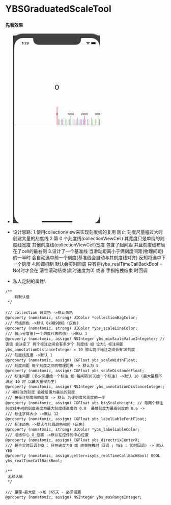# YBSGraduatedScaleTool
### ````先看效果````
- ![Alt text](https://github.com/GitHubYYBS/YBSGraduatedScaleTool/blob/master/%E6%BC%94%E7%A4%BA.gif?raw=true)

- 设计思路:
1.使用collectionView来实现刻度线的复用 防止 刻度尺量程过大时创建大量的刻度线 
2.第 0 个刻度线(collectionViewCell) 其宽度只是单纯的刻度线宽度 其他刻度线(collectionViewCell)宽度 包含了起间距 并且刻度线布局在了cell的最右侧
3.设计了一个基准线 当滑动距离小于俩刻度间距(物理间距)的一半时 会自动选中前一个刻度(基准线会自动与其刻度线对齐) 反知将选中下一个刻度
4.回调机制 默认会实时回调 只有将(ybs_realTimeCallBackBool = No)时才会在 滚性滚动结束(此时速度为0) 或者 手指拖拽结束 时回调

- 私人定制的属性\
````
/**
    有默认值
 */

/// collection 背景色 ->默认白色
@property (nonatomic, strong) UIColor *collectionBagColor;
/// 尺线颜色 ->默认 0x9B9B9B (灰色)
@property (nonatomic, strong) UIColor *ybs_scaleLineColor;
/// 最小分度值(一个刻度代表的值) ->默认 1
@property (nonatomic, assign) NSInteger ybs_minScaleValueIntegeter; // 该值 会决定了 两个标注之间会有多少个 刻度线 如 设为1 标注间距 ybs_annotationDistanceInteger = 10 那么两个标注之间会有10刻度
/// 刻度线宽度 ->默认 1
@property (nonatomic, assign) CGFloat ybs_scaleWidthFloat;
/// 刻度间距 每个刻度之间的物理距离 -> 默认为 5
@property (nonatomic, assign) CGFloat ybs_scaleDistanceFloat;
/// 标注间距 (多少间距给一个标注 如 每间隔10天给一个标注) ->默认 10 (最大量程不满足 10 时 以最大量程为主)
@property (nonatomic, assign) NSInteger ybs_annotationDistanceInteger; // 被标注的刻度 会被设置为最长的刻度
/// 被标注刻度线的高度 -> 默认 为该刻度尺高度的一半
@property (nonatomic, assign) CGFloat ybs_bigScaleHeight; // 每两个标注刻度线中间的刻度高度为最大刻度线高度的 0.8  最矮刻度为最高刻度的 0.6 ->
/// 标注字体大小 ->默认 12
@property (nonatomic, assign) CGFloat ybs_labelLableFontFloat;
/// 标注颜色 ->默认与尺线颜色相同 (灰色)
@property (nonatomic, strong) UIColor *ybs_labelLableColor;
/// 准线中心_X_位置 ->默认在控件的中心位置
@property (nonatomic, assign) CGFloat ybs_directrixCenterX;
/// 是否实时回调(NO : 只在速度为0 或 结束拖拽时 回调 ; YES : 实时回调) -> 默认YES
@property (nonatomic, assign,getter=isybs_realTimeCallBackBool) BOOL ybs_realTimeCallBackBool;

/**
 无默认值
 */

/// 量程-最大值 ->如 365天 - 必须设置
@property (nonatomic, assign) NSInteger ybs_maxRangeInteger;

````


